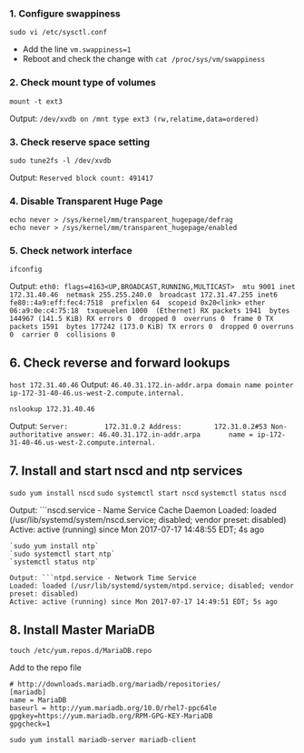 ### 1. Configure swappiness
    sudo vi /etc/sysctl.conf
* Add the line `vm.swappiness=1`
* Reboot and check the change with `cat /proc/sys/vm/swappiness`

### 2. Check mount type of volumes
    mount -t ext3
Output: `/dev/xvdb on /mnt type ext3 (rw,relatime,data=ordered)`

### 3. Check reserve space setting
    sudo tune2fs -l /dev/xvdb
Output: `Reserved block count: 491417`

### 4. Disable Transparent Huge Page
    echo never > /sys/kernel/mm/transparent_hugepage/defrag
    echo never > /sys/kernel/mm/transparent_hugepage/enabled

### 5. Check network interface
    ifconfig
Output: ```eth0: flags=4163<UP,BROADCAST,RUNNING,MULTICAST>  mtu 9001
        inet 172.31.40.46  netmask 255.255.240.0  broadcast 172.31.47.255
        inet6 fe80::4a9:eff:fec4:7518  prefixlen 64  scopeid 0x20<link>
        ether 06:a9:0e:c4:75:18  txqueuelen 1000  (Ethernet)
        RX packets 1941  bytes 144967 (141.5 KiB)
        RX errors 0  dropped 0  overruns 0  frame 0
        TX packets 1591  bytes 177242 (173.0 KiB)
        TX errors 0  dropped 0 overruns 0  carrier 0  collisions 0
        ```

## 6. Check reverse and forward lookups
`host 172.31.40.46`
Output: `46.40.31.172.in-addr.arpa domain name pointer ip-172-31-40-46.us-west-2.compute.internal.`

`nslookup 172.31.40.46`

Output: ```Server:         172.31.0.2
        Address:        172.31.0.2#53
        Non-authoritative answer:
        46.40.31.172.in-addr.arpa       name = ip-172-31-40-46.us-west-2.compute.internal.```

## 7. Install and start nscd and ntp services 
`sudo yum install nscd`
`sudo systemctl start nscd`
`systemctl status nscd`

Output: ```nscd.service - Name Service Cache Daemon
   Loaded: loaded (/usr/lib/systemd/system/nscd.service; disabled; vendor preset: disabled)
   Active: active (running) since Mon 2017-07-17 14:48:55 EDT; 4s ago
   ```
`sudo yum install ntp`
`sudo systemctl start ntp`
`systemctl status ntp`

Output: ```ntpd.service - Network Time Service
   Loaded: loaded (/usr/lib/systemd/system/ntpd.service; disabled; vendor preset: disabled)
   Active: active (running) since Mon 2017-07-17 14:49:51 EDT; 5s ago
   ```

## 8. Install Master MariaDB
`touch /etc/yum.repos.d/MariaDB.repo`

Add to the repo file
```# MariaDB 10.0 RedHat repository list - created 2017-07-17 18:52 UTC
# http://downloads.mariadb.org/mariadb/repositories/
[mariadb]
name = MariaDB
baseurl = http://yum.mariadb.org/10.0/rhel7-ppc64le
gpgkey=https://yum.mariadb.org/RPM-GPG-KEY-MariaDB
gpgcheck=1
```
`sudo yum install mariadb-server mariadb-client`

